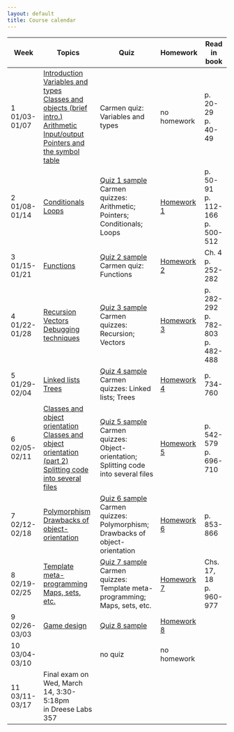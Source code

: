 ```yaml
---
layout: default
title: Course calendar
---
```


<table>
<thead>
  <tr>
    <th>Week</th>
    <th>Topics</th>
    <th>Quiz</th>
    <th>Homework</th>
    <th>Read in book</th>
  </tr>
</thead>
<tbody>
  <tr>
    <td>1<br/>01/03-01/07</td>
    <td>   
      <a href="/lecture/introduction.html">Introduction</a>
      <br/>
      <a href="/lecture/variables-and-types.html">Variables and types</a>
      <br/>
      <a href="/lecture/classes-and-objects-brief.html">Classes and objects (brief intro.)</a>
      <br/>
      <a href="/lecture/arithmetic.html">Arithmetic</a>
      <br/>
      <a href="/lecture/input-output.html">Input/output</a>
      <br/>
      <a href="/lecture/pointers-symbol-table.html">Pointers and the symbol table</a>
    </td>
    <td>Carmen quiz: Variables and types</td>
    <td>no homework</td>
    <td>
      <div class="nowrap">
        p. 20-29
        <br/>
        p. 40-49
      </div>
    </td>
  </tr>
  <tr>
    <td>2<br/>01/08-01/14</td>
    <td>
      <a href="/lecture/conditionals.html">Conditionals</a>
      <br/>
      <a href="/lecture/loops.html">Loops</a>
    </td>
    <td>
      <a href="/quiz/quiz-1-sample.html">Quiz 1 sample</a>
      <br/>
      Carmen quizzes: Arithmetic; Pointers; Conditionals; Loops
    </td>
    <td>
      <a href="/homework/homework-1.html">Homework 1</a>
    </td>
    <td>
      <div class="nowrap">
        p. 50-91
        <br/>
        p. 112-166
        <br/>
        p. 500-512
      </div>
    </td>
  </tr>
  <tr>
    <td>3<br/>01/15-01/21</td>
    <td>
      <a href="/lecture/functions.html">Functions</a>
    </td>
    <td>
      <a href="/quiz/quiz-2-sample.html">Quiz 2 sample</a>
      <br/>
      Carmen quiz: Functions
    </td>
    <td>
      <a href="/homework/homework-2.html">Homework 2</a>
    </td>
    <td>
      <div class="nowrap">
        Ch. 4
        <br/>
        p. 252-282
      </div>
    </td>
  </tr>
  <tr>
    <td>4<br/>01/22-01/28</td>
    <td>
      <a href="/lecture/recursion.html">Recursion</a>
      <br/>
      <a href="/lecture/vectors.html">Vectors</a>
      <br/>
      <a href="/lecture/debugging.html">Debugging techniques</a>
    </td>
    <td>
      <a href="/quiz/quiz-3-sample.html">Quiz 3 sample</a>
      <br/>
      Carmen quizzes: Recursion; Vectors
    </td>
    <td>
      <a href="/homework/homework-3.html">Homework 3</a>
    </td>
    <td>
      <div class="nowrap">
        p. 282-292
        <br/>
        p. 782-803
        <br/>
        p. 482-488
      </div>
    </td>
  </tr>
  <tr>
    <td>5<br/>01/29-02/04</td>
    <td>
      <a href="/lecture/linked-lists.html">Linked lists</a>
      <br/>
      <a href="/lecture/trees.html">Trees</a>
    </td>
    <td>
      <a href="/quiz/quiz-4-sample.html">Quiz 4 sample</a>
      <br/>
      Carmen quizzes: Linked lists; Trees
    </td>
    <td>
      <a href="/homework/homework-4.html">Homework 4</a>
    </td>
    <td>
      <div class="nowrap">
        p. 734-760
      </div>
    </td>
  </tr>
  <tr>
    <td>6<br/>02/05-02/11</td>
    <td>
      <a href="/lecture/classes-and-object-orientation.html">Classes and object orientation</a>
      <br/>
      <a href="/lecture/classes-and-object-orientation-2.html">Classes and object orientation (part 2)</a>
      <br/>
      <a href="/lecture/splitting-code.html">Splitting code into several files</a>
    </td>
    <td>
      <a href="/quiz/quiz-5-sample.html">Quiz 5 sample</a>
      <br/>
      Carmen quizzes: Object-orientation; Splitting code into several files
    </td>
    <td>
      <a href="/homework/homework-5.html">Homework 5</a>
    </td>
    <td>
      <div class="nowrap">
        p. 542-579
        <br/>
        p. 696-710
      </div>
    </td>
  </tr>
  <tr>
    <td>7<br/>02/12-02/18</td>
    <td>
      <a href="/lecture/polymorphism.html">Polymorphism</a>
      <br/>
      <a href="/lecture/drawbacks-of-object-orientation.html">Drawbacks of object-orientation</a>
      <br/>
    </td>
    <td>
      <a href="/quiz/quiz-6-sample.html">Quiz 6 sample</a>
      <br/>
      Carmen quizzes: Polymorphism; Drawbacks of object-orientation
    </td>
    <td>
      <a href="/homework/homework-6.html">Homework 6</a>
    </td>
    <td>
      <div class="nowrap">
        p. 853-866
      </div>
    </td>
  </tr>
  <tr>
    <td>8<br/>02/19-02/25</td>
    <td>
      <a href="/lecture/template-metaprogramming.html">Template meta-programming</a>
      <br/>
      <a href="/lecture/maps-sets-etc.html">Maps, sets, etc.</a>
    </td>
    <td>
      <a href="/quiz/quiz-7-sample.html">Quiz 7 sample</a>
      <br/>
      Carmen quizzes: Template meta-programming; Maps, sets, etc.
    </td>
    <td>
      <a href="/homework/homework-7.html">Homework 7</a>
    </td>
    <td>
      Chs. 17, 18
      <br/>
      p. 960-977
    </td>
  </tr>
  <tr>
    <td>9<br/>02/26-03/03</td>
    <td>
      <a href="/lecture/game-design.html">Game design</a>
    </td>
    <td>
      <a href="/quiz/quiz-8-sample.html">Quiz 8 sample</a>
    </td>
    <td>
      <a href="/homework/homework-8.html">Homework 8</a>
    </td>
    <td></td>
  </tr>
  <tr>
    <td>10<br/>03/04-03/10</td>
    <td>
    </td>
    <td>no quiz</td>
    <td>no homework</td>
    <td></td>
  </tr>
  <tr>
    <td>11<br/>03/11-03/17</td>
    <td>
      Final exam on Wed, March 14, 3:30-5:18pm
      <br/>
      in Dreese Labs 357
    </td>
    <td></td>
    <td></td>
    <td></td>
  </tr>
</tbody>
</table>
